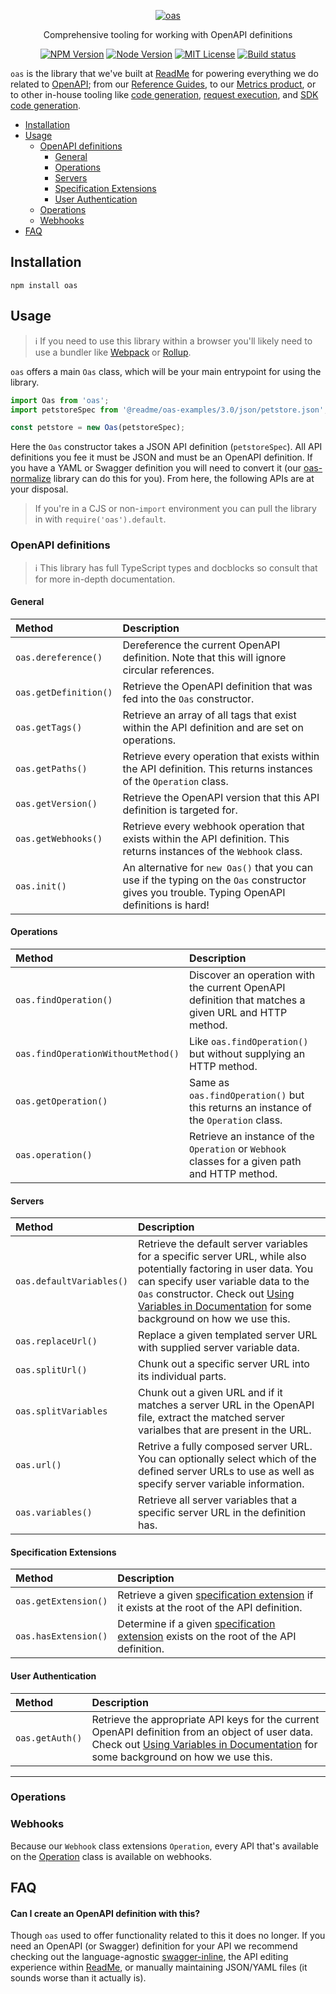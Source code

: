 <p align="center">
  <a href="https://npm.im/oas">
    <img src="https://raw.githubusercontent.com/readmeio/oas/main/.github/hero.png" alt="oas" />
  </a>
</p>

<p align="center">
  Comprehensive tooling for working with OpenAPI definitions
</p>

<p align="center">
  <a href="https://npm.im/oas"><img src="https://img.shields.io/npm/v/oas.svg?style=for-the-badge" alt="NPM Version"></a>
  <a href="https://npm.im/oas"><img src="https://img.shields.io/node/v/oas.svg?style=for-the-badge" alt="Node Version"></a>
  <a href="https://npm.im/oas"><img src="https://img.shields.io/npm/l/oas.svg?style=for-the-badge" alt="MIT License"></a>
  <a href="https://github.com/readmeio/oas"><img src="https://img.shields.io/github/workflow/status/readmeio/oas/CI.svg?style=for-the-badge" alt="Build status"></a>
</p>

`oas` is the library that we've built at [ReadMe](https://readme.com) for powering everything we do related to [OpenAPI](https://www.openapis.org/); from our [Reference Guides](https://readme.com/documentation), to our [Metrics product](https://readme.com/metrics), or to other in-house tooling like [code generation](https://npm.im/@readme/oas-to-snippet), [request execution](https://npm.im/@readme/oas-to-har), and [SDK code generation](https://api.readme.dev/).

- [Installation](https://api.readme.dev/docs/installation)
- [Usage](#usage)
  - [OpenAPI definitions](#openapi-definitions)
    - [General](#general)
    - [Operations](#operations)
    - [Servers](#servers)
    - [Specification Extensions](#specification-extensions)
    - [User Authentication](#user-authentication)
  - [Operations](#operations)
  - [Webhooks](#webhooks)
- [FAQ](#faq)

## Installation

```
npm install oas
```

## Usage

> ℹ️ If you need to use this library within a browser you'll likely need to use a bundler like [Webpack](https://webpack.js.org/) or [Rollup](https://rollupjs.org/).

`oas` offers a main `Oas` class, which will be your main entrypoint for using the library.

```js
import Oas from 'oas';
import petstoreSpec from '@readme/oas-examples/3.0/json/petstore.json';

const petstore = new Oas(petstoreSpec);
```
Here the `Oas` constructor takes a JSON API definition (`petstoreSpec`). All API definitions you fee it must be JSON and must be an OpenAPI definition. If you have a YAML or Swagger definition you will need to convert it (our [oas-normalize](https://npm.im/oas-normalize) library can do this for you). From here, the following APIs are at your disposal.

> If you're in a CJS or non-`import` environment you can pull the library in with `require('oas').default`.

### OpenAPI definitions

> ℹ️ This library has full TypeScript types and docblocks so consult that for more in-depth documentation.

#### General

| Method | Description |
| :--- | :--- |
| `oas.dereference()` | Dereference the current OpenAPI definition. Note that this will ignore circular references. |
| `oas.getDefinition()` | Retrieve the OpenAPI definition that was fed into the `Oas` constructor. |
| `oas.getTags()` | Retrieve an array of all tags that exist within the API definition and are set on operations. |
| `oas.getPaths()` | Retrieve every operation that exists within the API definition. This returns instances of the `Operation` class. |
| `oas.getVersion()` | Retrieve the OpenAPI version that this API definition is targeted for. |
| `oas.getWebhooks()` | Retrieve every webhook operation that exists within the API definition. This returns instances of the `Webhook` class. |
| `oas.init()` | An alternative for `new Oas()` that you can use if the typing on the `Oas` constructor gives you trouble. Typing OpenAPI definitions is hard! |

#### Operations

| Method | Description |
| :--- | :--- |
| `oas.findOperation()` | Discover an operation with the current OpenAPI definition that matches a given URL and HTTP method. |
| `oas.findOperationWithoutMethod()` | Like `oas.findOperation()` but without supplying an HTTP method. |
| `oas.getOperation()` | Same as `oas.findOperation()` but this returns an instance of the `Operation` class.
| `oas.operation()` | Retrieve an instance of the `Operation` or `Webhook` classes for a given path and HTTP method. |

#### Servers

| Method | Description |
| :--- | :--- |
| `oas.defaultVariables()` | Retrieve the default server variables for a specific server URL, while also potentially factoring in user data. You can specify user variable data to the `Oas` constructor. Check out [Using Variables in Documentation](https://docs.readme.com/docs/user-data-options#using-variables-in-documentation) for some background on how we use this. |
| `oas.replaceUrl()` | Replace a given templated server URL with supplied server variable data. |
| `oas.splitUrl()` | Chunk out a specific server URL into its individual parts. |
| `oas.splitVariables` | Chunk out a given URL and if it matches a server URL in the OpenAPI file, extract the matched server varialbes that are present in the URL. |
| `oas.url()` | Retrive a fully composed server URL. You can optionally select which of the defined server URLs to use as well as specify server variable information. |
| `oas.variables()` | Retrieve all server variables that a specific server URL in the definition has. |

#### Specification Extensions

| Method | Description |
| :--- | :--- |
| `oas.getExtension()` | Retrieve a given [specification extension](https://github.com/OAI/OpenAPI-Specification/blob/main/versions/3.1.0.md#specificationExtensions) if it exists at the root of the API definition. |
| `oas.hasExtension()` | Determine if a given [specification extension](https://github.com/OAI/OpenAPI-Specification/blob/main/versions/3.1.0.md#specificationExtensions) exists on the root of the API definition. |

#### User Authentication

| Method | Description |
| :--- | :--- |
| `oas.getAuth()` | Retrieve the appropriate API keys for the current OpenAPI definition from an object of user data. Check out [Using Variables in Documentation](https://docs.readme.com/docs/user-data-options#using-variables-in-documentation) for some background on how we use this. |

---

### Operations
### Webhooks

Because our `Webhook` class extensions `Operation`, every API that's available on the [Operation](#operation) class is available on webhooks.

## FAQ
#### Can I create an OpenAPI definition with this?
Though `oas` used to offer functionality related to this it does no longer. If you need an OpenAPI (or Swagger) definition for your API we recommend checking out the language-agnostic [swagger-inline](https://npm.im/swagger-inline), the API editing experience within [ReadMe](https://readme.com), or manually maintaining JSON/YAML files (it sounds worse than it actually is).
